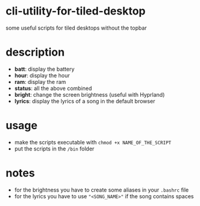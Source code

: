 # cli-utility-for-tiled-desktop
some useful scripts for tiled desktops without the topbar

# description
- **batt**: display the battery
- **hour**: display the hour
- **ram**: display the ram
- **status**: all the above combined
- **bright**: change the screen brightness (useful with Hyprland)
- **lyrics**: display the lyrics of a song in the default browser

# usage
- make the scripts executable with ```chmod +x NAME_OF_THE_SCRIPT```
- put the scripts in the ```/bin``` folder

# notes
- for the brightness you have to create some aliases in your `.bashrc` file
- for the lyrics you have to use `"<SONG_NAME>"` if the song contains spaces
